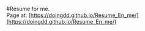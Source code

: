 #Resume for me.  
Page at: [https://doingdd.github.io/Resume_En_me/](https://doingdd.github.io/Resume_En_me/)
